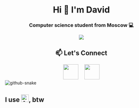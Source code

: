 <h1 align="center">Hi 👋 I'm David</h1>
<h3 align="center">Computer science student from Moscow 💻</h3>

<link rel="stylesheet" type='text/css' href="https://cdn.jsdelivr.net/gh/devicons/devicon@latest/devicon.min.css" />
          


<div align="center">
  <img src="https://github-readme-streak-stats.herokuapp.com/?user=koftamainee&theme=dark">
</div>

<h2 align="center">📫 Let's Connect </h2>
          
<div align="center">
<a href="https://t.me/koftamainee"><img src="https://cdn-icons-png.flaticon.com/512/5968/5968804.png" width="50"></a>
&nbsp;&nbsp;&nbsp;
<a href="mailto:koftamainee@gmail.com"><img src="https://cdn-icons-png.flaticon.com/512/5968/5968534.png" width="50"></a>
</div>

<picture>
  <source media="(prefers-color-scheme: dark)" srcset="https://raw.githubusercontent.com/koftamainee/koftamainee/output/github-contribution-grid-snake-dark.svg" />
  <source media="(prefers-color-scheme: light)" srcset="https://raw.githubusercontent.com/koftamainee/koftamainee/output/github-contribution-grid-snake.svg" />
  <img alt="github-snake" src="github-snake.svg" />
</picture>



   <h2> I use <img src="https://cdn.jsdelivr.net/gh/devicons/devicon@latest/icons/archlinux/archlinux-original.svg" title="Arch linux" alt="Arch linux" width="25" height="25"/>, btw</h2>
          

